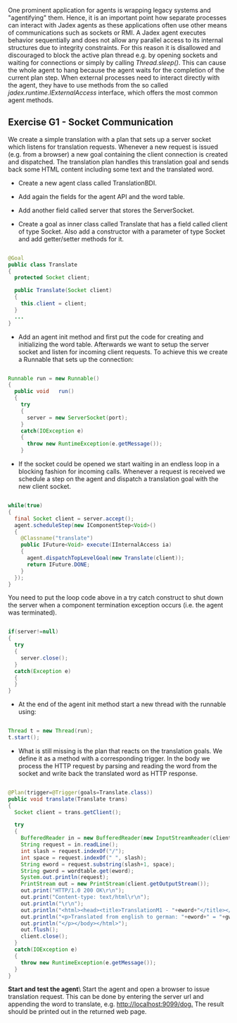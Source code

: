 One prominent application for agents is wrapping legacy systems and "agentifying" them. Hence, it is an important point how separate processes can interact with Jadex agents as these applications often use other means of communications such as sockets or RMI. A Jadex agent executes behavior sequentially and does not allow any parallel access to its internal structures due to integrity constraints. For this reason it is disallowed and discouraged to block the active plan thread e.g. by opening sockets and waiting for connections or simply by calling *Thread.sleep()*. This can cause the whole agent to hang because the agent waits for the completion of the current plan step. When external processes need to interact directly with the agent, they have to use methods from the so called *jadex.runtime.IExternalAccess* interface, which offers the most common agent methods.

<span>Exercise G1 - Socket Communication</span> 
-----------------------------------------------

We create a simple translation with a plan that sets up a server socket which listens for translation requests. Whenever a new request is issued (e.g. from a browser) a new goal containing the client connection is created and dispatched. The translation plan handles this translation goal and sends back some HTML content including some text and the translated word.

-   Create a new agent class called TranslationBDI.

<!-- -->

-   Add again the fields for the agent API and the word table.

<!-- -->

-   Add another field called server that stores the ServerSocket.

<!-- -->

-   Create a goal as inner class called Translate that has a field called client of type Socket. Also add a constructor with a parameter of type Socket and add getter/setter methods for it.


```java

@Goal
public class Translate
{
  protected Socket client;

  public Translate(Socket client)
  {
    this.client = client;
  }
  ...
}

```


-   Add an agent init method and first put the code for creating and initializing the word table. Afterwards we want to setup the server socket and listen for incoming client requests. To achieve this we create a Runnable that sets up the connection:


```java

Runnable run = new Runnable()
{			
  public void	run()
  {
    try
    {
      server = new ServerSocket(port);
    }
    catch(IOException e)
    {
      throw new RuntimeException(e.getMessage());
    }

```


-   If the socket could be opened we start waiting in an endless loop in a blocking fashion for incoming calls. Whenever a request is received we schedule a step on the agent and dispatch a translation goal with the new client socket. 


```java

while(true)
{
  final Socket client = server.accept();
  agent.scheduleStep(new IComponentStep<Void>()
  {
    @Classname("translate")
    public IFuture<Void> execute(IInternalAccess ia)
    {
      agent.dispatchTopLevelGoal(new Translate(client));
      return IFuture.DONE;
    }
  });
}

```


You need to put the loop code above in a try catch construct to shut down the server when a component termination exception occurs (i.e. the agent was terminated).


```java

if(server!=null)
{
  try
  {
    server.close();
  }
  catch(Exception e)
  {
  }
}

```


-   At the end of the agent init method start a new thread with the runnable using:


```java

Thread t = new Thread(run);
t.start();

```


-   What is still missing is the plan that reacts on the translation goals. We define it as a method with a corresponding trigger. In the body we process the HTTP request by parsing and reading the word from the socket and write back the translated word as HTTP response.


```java

@Plan(trigger=@Trigger(goals=Translate.class))
public void translate(Translate trans)
{
  Socket client = trans.getClient();

  try
  {
    BufferedReader in = new BufferedReader(new InputStreamReader(client.getInputStream()));
    String request = in.readLine();
    int slash = request.indexOf("/");
    int space = request.indexOf(" ", slash);
    String eword = request.substring(slash+1, space);
    String gword = wordtable.get(eword);
    System.out.println(request);
    PrintStream	out = new PrintStream(client.getOutputStream());
    out.print("HTTP/1.0 200 OK\r\n");
    out.print("Content-type: text/html\r\n");
    out.println("\r\n");
    out.println("<html><head><title>TranslationM1 - "+eword+"</title></head><body>");
    out.println("<p>Translated from english to german: "+eword+" = "+gword+".");
    out.println("</p></body></html>");
    out.flush();
    client.close();
  }
  catch(IOException e)
  {
    throw new RuntimeException(e.getMessage());
  }
} 

```


**Start and test the agent**\\ Start the agent and open a browser to issue translation request. This can be done by entering the server url and appending the word to translate, e.g. <span class="wikiexternallink">[<span class="wikigeneratedlinkcontent">http://localhost:9099/dog.</span>](http://localhost:9099/dog.)</span> The result should be printed out in the returned web page.
